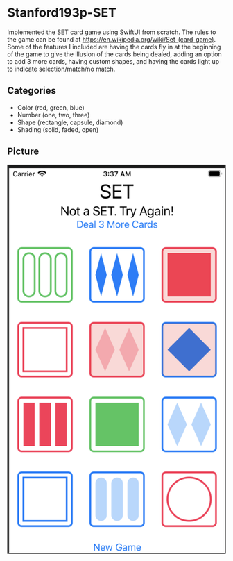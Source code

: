 # Stanford193p-SET
Implemented the SET card game using SwiftUI from scratch. The rules to the game can be found at https://en.wikipedia.org/wiki/Set_(card_game).
Some of the features I included are having the cards fly in at the beginning of the game to give the illusion of the cards being dealed, adding an option
to add 3 more cards, having custom shapes, and having the cards light up to indicate selection/match/no match.
## Categories
<ul>
<li>Color (red, green, blue)</li>
<li>Number (one, two, three)</li>
<li>Shape (rectangle, capsule, diamond)</li>
<li>Shading (solid, faded, open)</li>
</ul>

## Picture
![](https://github.com/allending20000/Stanford193p-SET/blob/main/setpics/Screen%20Shot%202021-03-24%20at%203.37.41%20AM.png)

